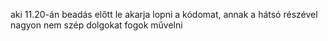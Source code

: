 aki 11.20-án beadás előtt le akarja lopni a kódomat, annak a hátsó részével nagyon nem szép dolgokat fogok művelni
